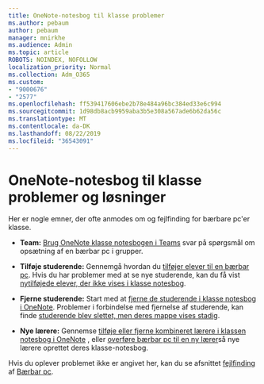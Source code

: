```yaml
---
title: OneNote-notesbog til klasse problemer
ms.author: pebaum
author: pebaum
manager: mnirkhe
ms.audience: Admin
ms.topic: article
ROBOTS: NOINDEX, NOFOLLOW
localization_priority: Normal
ms.collection: Adm_O365
ms.custom:
- "9000676"
- "2577"
ms.openlocfilehash: ff539417606ebe2b78e484a96bc384ed33e6c994
ms.sourcegitcommit: 1d98db8acb9959aba3b5e308a567ade6b62da56c
ms.translationtype: MT
ms.contentlocale: da-DK
ms.lasthandoff: 08/22/2019
ms.locfileid: "36543091"
---
```

# <a name="onenote-class-notebook-issues-and-resolutions"></a>OneNote-notesbog til klasse problemer og løsninger

Her er nogle emner, der ofte anmodes om og fejlfinding for bærbare pc'er klasse.

- **Team:** [Brug OneNote klasse notesbogen i Teams](https://support.office.com/article/bd77f11f-27cd-4d41-bfbd-2b11799f1440) svar på spørgsmål om opsætning af en bærbar pc i grupper.

- **Tilføje studerende:** Gennemgå hvordan du [tilføjer elever til en bærbar pc](https://support.office.com/article/149882af-506a-4689-9fee-39309b97aae8). Hvis du har problemer med at se nye studerende, kan du få vist [nytilføjede elever, der ikke vises i klasse notesbog](https://support.office.com/article/4da02c45-b435-4af1-921b-51b8ee40e1c9).

- **Fjerne studerende:** Start med at [fjerne de studerende i klasse notesbog i OneNote](https://support.office.com/article/86dcf019-408f-4de8-8055-eb61f1578c3c). Problemer i forbindelse med fjernelse af studerende, kan finde [studerende blev slettet, men deres mappe vises stadig](https://support.office.com/article/0ed81eaa-c14a-436f-bb6f-ce95f130cc71).

- **Nye lærere:** Gennemse [tilføje eller fjerne kombineret lærere i klassen notesbog i OneNote](https://support.office.com/article/fdcb870b-49a7-4a14-9ea6-d817f88026f8) , eller [overføre bærbar pc til en ny lærer](https://support.office.com/article/84ef5d4a-0eec-4d5b-bc22-1317bc3b9027)så nye lærere oprettet deres klasse-notesbog.

Hvis du oplever problemet ikke er angivet her, kan du se afsnittet [fejlfinding](https://support.office.com/article/class-notebook-ee70aff9-52e8-449f-be6a-7cbc1d65eaea#ID0EAABAAA=Manage&ID0EABAAA=Troubleshoot) af [Bærbar pc](https://support.office.com/article/class-notebook-ee70aff9-52e8-449f-be6a-7cbc1d65eaea). 


